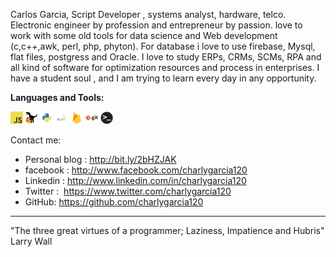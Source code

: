 Carlos Garcia,  Script Developer , systems analyst, hardware, telco. 
Electronic engineer by profession and entrepreneur by passion.
love to work with some old tools for  data science and Web development (c,c++,awk, perl, php, phyton).
For database i love to use firebase, Mysql, flat files, postgress  and Oracle.
I love to study ERPs, CRMs, SCMs, RPA  and all kind of software for optimization resources and process in enterprises.
I have a student soul , and I am trying to learn every day in any opportunity.

**Languages and Tools:**

<code><img height="20" src="https://raw.githubusercontent.com/github/explore/80688e429a7d4ef2fca1e82350fe8e3517d3494d/topics/javascript/javascript.png"></code>
<code><img height="20" src="https://raw.githubusercontent.com/github/explore/80688e429a7d4ef2fca1e82350fe8e3517d3494d/topics/perl/perl.png"></code>
<code><img height="20" src="https://raw.githubusercontent.com/github/explore/80688e429a7d4ef2fca1e82350fe8e3517d3494d/topics/python/python.png"></code>
<code><img height="20" src="https://raw.githubusercontent.com/github/explore/80688e429a7d4ef2fca1e82350fe8e3517d3494d/topics/mysql/mysql.png"></code>
<code><img height="20" src="https://raw.githubusercontent.com/github/explore/80688e429a7d4ef2fca1e82350fe8e3517d3494d/topics/firebase/firebase.png"></code>
<code><img height="20" src="https://raw.githubusercontent.com/github/explore/80688e429a7d4ef2fca1e82350fe8e3517d3494d/topics/git/git.png"></code>
<code><img height="20" src="https://raw.githubusercontent.com/github/explore/80688e429a7d4ef2fca1e82350fe8e3517d3494d/topics/terminal/terminal.png"></code>



Contact me:

* Personal blog : http://bit.ly/2bHZJAK<br>
* facebook : http://www.facebook.com/charlygarcia120<br>
* Linkedin : http://www.linkedin.com/in/charlygarcia120<br>
* Twitter :  https://www.twitter.com/charlygarcia120<br>
* GitHub: https://github.com/charlygarcia120<br>



----------------------------------------------------------

"The three great virtues of a programmer; Laziness, Impatience and Hubris" 
Larry Wall
<!--

### Hi there 👋


**charlygarcia120/charlygarcia120** is a ✨ _special_ ✨ repository because its `README.md` (this file) appears on your GitHub profile.

Here are some ideas to get you started:

- 🔭 I’m currently working on ...
- 🌱 I’m currently learning ...
- 👯 I’m looking to collaborate on ...
- 🤔 I’m looking for help with ...
- 💬 Ask me about ...
- 📫 How to reach me: ...
- 😄 Pronouns: ...
- ⚡ Fun fact: ...
-->
